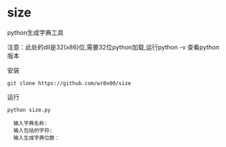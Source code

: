 # size
python生成字典工具

注意：此处的dll是32(x86)位,需要32位python加载,运行python -v 查看python版本

安装

    git clone https://github.com/wr0x00/size

运行
```
python size.py

  输入字典名称:
  输入包括的字符:
  输入生成字典位数：
```
